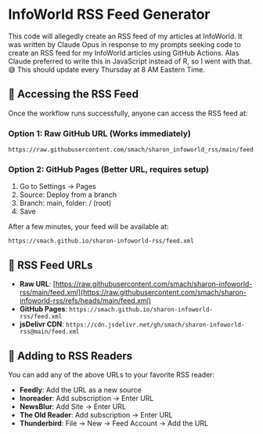 # InfoWorld RSS Feed Generator

This code will allegedly create an RSS feed of my articles at InfoWorld. It was written by Claude Opus in response to my prompts seeking code to create an RSS feed for my InfoWorld articles using GitHub Actions. Alas Claude preferred to write this in JavaScript instead of R, so I went with that. 😅 This should update every Thursday at 8 AM Eastern Time.


## 📡 Accessing the RSS Feed

Once the workflow runs successfully, anyone can access the RSS feed at:

### Option 1: Raw GitHub URL (Works immediately)
```
https://raw.githubusercontent.com/smach/sharon_infoworld_rss/main/feed.xml
```

### Option 2: GitHub Pages (Better URL, requires setup)

1. Go to Settings → Pages
2. Source: Deploy from a branch
3. Branch: main, folder: / (root)
4. Save

After a few minutes, your feed will be available at:
```
https://smach.github.io/sharon-infoworld-rss/feed.xml
```

## 🔄 RSS Feed URLs



- **Raw URL**: [https://raw.githubusercontent.com/smach/sharon-infoworld-rss/main/feed.xml](https://raw.githubusercontent.com/smach/sharon-infoworld-rss/refs/heads/main/feed.xml)
- **GitHub Pages**: `https://smach.github.io/sharon-infoworld-rss/feed.xml`
- **jsDelivr CDN**: `https://cdn.jsdelivr.net/gh/smach/sharon-infoworld-rss@main/feed.xml`

## 📱 Adding to RSS Readers

You can add any of the above URLs to your favorite RSS reader:

- **Feedly**: Add the URL as a new source
- **Inoreader**: Add subscription → Enter URL
- **NewsBlur**: Add Site → Enter URL
- **The Old Reader**: Add subscription → Enter URL
- **Thunderbird**: File → New → Feed Account → Add the URL

